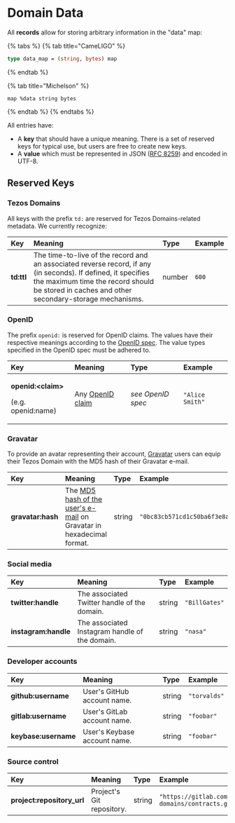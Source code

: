 # Domain Data

All **records** allow for storing arbitrary information in the "data" map:

{% tabs %}
{% tab title="CameLIGO" %}
```ocaml
type data_map = (string, bytes) map
```
{% endtab %}

{% tab title="Michelson" %}
```text
map %data string bytes
```
{% endtab %}
{% endtabs %}

All entries have:

* A **key** that should have a unique meaning. There is a set of reserved keys for typical use, but users are free to create new keys.
* A **value** which must be represented in JSON \([RFC 8259](https://tools.ietf.org/html/rfc8259)\) and encoded in UTF-8.

## Reserved Keys

### Tezos Domains

All keys with the prefix `td:` are reserved for Tezos Domains-related metadata. We currently recognize:

| Key | Meaning | Type | Example |
| :--- | :--- | :--- | :--- |
| **td:ttl** | The time-to-live of the record and an associated reverse record, if any \(in seconds\). If defined, it specifies the maximum time the record should be stored in caches and other secondary-storage mechanisms. | number | `600` |

### OpenID

The prefix `openid:` is reserved for OpenID claims. The values have their respective meanings according to the [OpenID spec](https://openid.net/specs/openid-connect-core-1_0.html#StandardClaims). The value types specified in the OpenID spec must be adhered to.

<table>
  <thead>
    <tr>
      <th style="text-align:left">Key</th>
      <th style="text-align:left">Meaning</th>
      <th style="text-align:left">Type</th>
      <th style="text-align:left">Example</th>
    </tr>
  </thead>
  <tbody>
    <tr>
      <td style="text-align:left">
        <p><b>openid:&lt;claim&gt;</b>
        </p>
        <p>(e.g. openid:name)</p>
      </td>
      <td style="text-align:left">Any <a href="https://openid.net/specs/openid-connect-core-1_0.html#StandardClaims">OpenID claim</a>
      </td>
      <td style="text-align:left"><em>see OpenID spec</em>
      </td>
      <td style="text-align:left"><code>&quot;Alice Smith&quot;</code>
      </td>
    </tr>
  </tbody>
</table>

### Gravatar

To provide an avatar representing their account, [Gravatar](https://gravatar.com/) users can equip their Tezos Domain with the MD5 hash of their Gravatar e-mail.

| Key | Meaning | Type | Example |
| :--- | :--- | :--- | :--- |
| **gravatar:hash** | The [MD5 hash of the user's e-mail](https://en.gravatar.com/site/implement/hash/) on Gravatar in hexadecimal format. | string | `"0bc83cb571cd1c50ba6f3e8a78ef1346"` |

### Social media

| Key | Meaning | Type | Example |
| :--- | :--- | :--- | :--- |
| **twitter:handle** | The associated Twitter handle of the domain. | string | `"BillGates"` |
| **instagram:handle** | The associated Instagram handle of the domain. | string | `"nasa"` |

### Developer accounts

| Key | Meaning | Type | Example |
| :--- | :--- | :--- | :--- |
| **github:username** | User's GitHub account name. | string | `"torvalds"` |
| **gitlab:username** | User's GitLab account name. | string | `"foobar"` |
| **keybase:username** | User's Keybase account name. | string | `"foobar"` |

### Source control

| Key | Meaning | Type | Example |
| :--- | :--- | :--- | :--- |
| **project:repository\_url** | Project's Git repository. | string | `"https://gitlab.com/tezos-domains/contracts.git"` |

